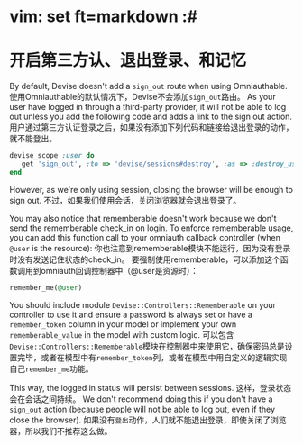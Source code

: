 # vim: set ft=markdown :#
# 开启第三方认、退出登录、和记忆
By default, Devise doesn't add a `sign_out` route when using Omniauthable.
使用Omniauthable的默认情况下，Devise不会添加`sign_out`路由。
As your user have logged in through a third-party provider, it will not be able to log out unless you add the following code and adds a link to the sign out action.
用户通过第三方认证登录之后，如果没有添加下列代码和链接给退出登录的动作，就不能登出。

```ruby
devise_scope :user do
   get 'sign_out', :to => 'devise/sessions#destroy', :as => :destroy_user_session
end
```

However, as we're only using session, closing the browser will be enough to sign out.
不过，如果我们使用会话，关闭浏览器就会退出登录了。

You may also notice that rememberable doesn't work because we don't send the rememberable check_in on login.
To enforce rememberable usage, you can add this function call to your omniauth callback controller (when `@user` is the resource):
你也注意到rememberable模块不能运行，因为没有登录时没有发送记住状态的check_in。
要强制使用rememberable，可以添加这个函数调用到omniauth回调控制器中（@user是资源时）：

```ruby
remember_me(@user)
```

You should include module `Devise::Controllers::Rememberable` on your controller to use it and ensure a password is always set or have a `remember_token` column in your model or implement your own `rememberable_value` in the model with custom logic.
可以包含`Devise::Controllers::Rememberable`模块在控制器中来使用它，确保密码总是设置完毕，或者在模型中有`remember_token`列，或者在模型中用自定义的逻辑实现自己`remember_me`功能。

This way, the logged in status will persist between sessions.
这样，登录状态会在会话之间持续。
We don't recommend doing this if you don't have a `sign_out` action (because people will not be able to log out, even if they close the browser).
如果没有`登出`动作，人们就不能退出登录，即使关闭了浏览器，所以我们不推荐这么做。

